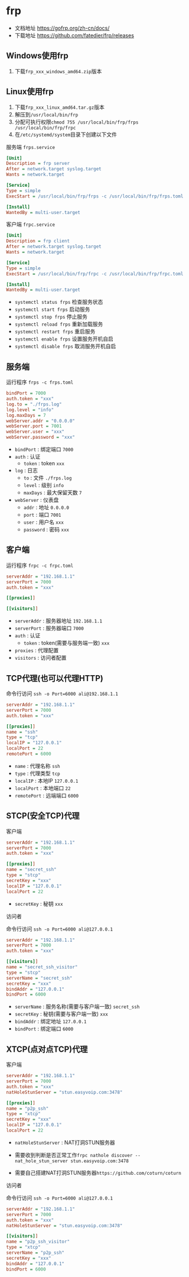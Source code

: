 # frp

- 文档地址 <https://gofrp.org/zh-cn/docs/>
- 下载地址 <https://github.com/fatedier/frp/releases>

## Windows使用frp

1. 下载`frp_xxx_windows_amd64.zip`版本

## Linux使用frp

1. 下载`frp_xxx_linux_amd64.tar.gz`版本
2. 解压到`/usr/local/bin/frp`
3. 分配可执行权限`chmod 755 /usr/local/bin/frp/frps /usr/local/bin/frp/frpc`
4. 在`/etc/systemd/system`目录下创建以下文件

服务端 `frps.service`

```ini
[Unit]
Description = frp server
After = network.target syslog.target
Wants = network.target

[Service]
Type = simple
ExecStart = /usr/local/bin/frp/frps -c /usr/local/bin/frp/frps.toml

[Install]
WantedBy = multi-user.target
```

客户端 `frpc.service`

```ini
[Unit]
Description = frp client
After = network.target syslog.target
Wants = network.target

[Service]
Type = simple
ExecStart = /usr/local/bin/frp/frpc -c /usr/local/bin/frp/frpc.toml

[Install]
WantedBy = multi-user.target
```

- `systemctl status frps` 检查服务状态
- `systemctl start frps` 启动服务
- `systemctl stop frps` 停止服务
- `systemctl reload frps` 重新加载服务
- `systemctl restart frps` 重启服务
- `systemctl enable frps` 设置服务开机自启
- `systemctl disable frps` 取消服务开机自启

## 服务端

运行程序 `frps -c frps.toml`

```ini
bindPort = 7000
auth.token = "xxx"
log.to = "./frps.log"
log.level = "info"
log.maxDays = 7
webServer.addr = "0.0.0.0"
webServer.port = 7001
webServer.user = "xxx"
webServer.password = "xxx"
```

- `bindPort` : 绑定端口 `7000`
- `auth` : 认证
  - `token` : token `xxx`
- `log` : 日志
  - `to` : 文件 `./frps.log`
  - `level` : 级别 `info`
  - `maxDays` : 最大保留天数 `7`
- `webServer` : 仪表盘
  - `addr` : 地址 `0.0.0.0`
  - `port` : 端口 `7001`
  - `user` : 用户名 `xxx`
  - `password` : 密码 `xxx`

## 客户端

运行程序 `frpc -c frpc.toml`

```ini
serverAddr = "192.168.1.1"
serverPort = 7000
auth.token = "xxx"

[[proxies]]

[[visitors]]
```

- `serverAddr` : 服务器地址 `192.168.1.1`
- `serverPort` : 服务器端口 `7000`
- `auth` : 认证
  - `token` : token(需要与服务端一致) `xxx`
- `proxies` : 代理配置
- `visitors` : 访问者配置

## TCP代理(也可以代理HTTP)

命令行访问 `ssh -o Port=6000 ali@192.168.1.1`

```ini
serverAddr = "192.168.1.1"
serverPort = 7000
auth.token = "xxx"

[[proxies]]
name = "ssh"
type = "tcp"
localIP = "127.0.0.1"
localPort = 22
remotePort = 6000
```

- `name` : 代理名称 `ssh`
- `type` : 代理类型 `tcp`
- `localIP` : 本地IP `127.0.0.1`
- `localPort` : 本地端口 `22`
- `remotePort` : 远端端口 `6000`

## STCP(安全TCP)代理

客户端

```ini
serverAddr = "192.168.1.1"
serverPort = 7000
auth.token = "xxx"

[[proxies]]
name = "secret_ssh"
type = "stcp"
secretKey = "xxx"
localIP = "127.0.0.1"
localPort = 22
```

- `secretKey` : 秘钥 `xxx`

访问者

命令行访问 `ssh -o Port=6000 ali@127.0.0.1`

```ini
serverAddr = "192.168.1.1"
serverPort = 7000
auth.token = "xxx"

[[visitors]]
name = "secret_ssh_visitor"
type = "stcp"
serverName = "secret_ssh"
secretKey = "xxx"
bindAddr = "127.0.0.1"
bindPort = 6000
```

- `serverName` : 服务名称(需要与客户端一致) `secret_ssh`
- `secretKey` : 秘钥(需要与客户端一致) `xxx`
- `bindAddr` : 绑定地址 `127.0.0.1`
- `bindPort` : 绑定端口 `6000`

## XTCP(点对点TCP)代理

客户端

```ini
serverAddr = "192.168.1.1"
serverPort = 7000
auth.token = "xxx"
natHoleStunServer = "stun.easyvoip.com:3478"

[[proxies]]
name = "p2p_ssh"
type = "xtcp"
secretKey = "xxx"
localIP = "127.0.0.1"
localPort = 22
```

- `natHoleStunServer` : NAT打洞STUN服务器

- 需要收到判断是否正常工作`frpc nathole discover --nat_hole_stun_server stun.easyvoip.com:3478`
- 需要自己搭建NAT打洞STUN服务器`https://github.com/coturn/coturn`

访问者

命令行访问 `ssh -o Port=6000 ali@127.0.0.1`

```ini
serverAddr = "192.168.1.1"
serverPort = 7000
auth.token = "xxx"
natHoleStunServer = "stun.easyvoip.com:3478"

[[visitors]]
name = "p2p_ssh_visitor"
type = "xtcp"
serverName = "p2p_ssh"
secretKey = "xxx"
bindAddr = "127.0.0.1"
bindPort = 6000
```
